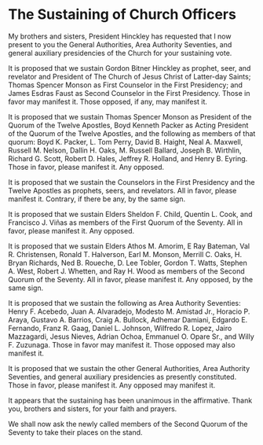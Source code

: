 # The Sustaining of Church Officers

My brothers and sisters, President Hinckley has requested that I now present
to you the General Authorities, Area Authority Seventies, and general
auxiliary presidencies of the Church for your sustaining vote.

It is proposed that we sustain Gordon Bitner Hinckley as prophet, seer, and
revelator and President of The Church of Jesus Christ of Latter-day Saints;
Thomas Spencer Monson as First Counselor in the First Presidency; and James
Esdras Faust as Second Counselor in the First Presidency. Those in favor may
manifest it. Those opposed, if any, may manifest it.

It is proposed that we sustain Thomas Spencer Monson as President of the
Quorum of the Twelve Apostles, Boyd Kenneth Packer as Acting President of the
Quorum of the Twelve Apostles, and the following as members of that quorum:
Boyd K. Packer, L. Tom Perry, David B. Haight, Neal A. Maxwell, Russell M.
Nelson, Dallin H. Oaks, M. Russell Ballard, Joseph B. Wirthlin, Richard G.
Scott, Robert D. Hales, Jeffrey R. Holland, and Henry B. Eyring. Those in
favor, please manifest it. Any opposed.

It is proposed that we sustain the Counselors in the First Presidency and the
Twelve Apostles as prophets, seers, and revelators. All in favor, please
manifest it. Contrary, if there be any, by the same sign.

It is proposed that we sustain Elders Sheldon F. Child, Quentin L. Cook, and
Francisco J. Viñas as members of the First Quorum of the Seventy. All in
favor, please manifest it. Any opposed.

It is proposed that we sustain Elders Athos M. Amorim, E Ray Bateman, Val R.
Christensen, Ronald T. Halverson, Earl M. Monson, Merrill C. Oaks, H. Bryan
Richards, Ned B. Roueche, D. Lee Tobler, Gordon T. Watts, Stephen A. West,
Robert J. Whetten, and Ray H. Wood as members of the Second Quorum of the
Seventy. All in favor, please manifest it. Any opposed, by the same sign.

It is proposed that we sustain the following as Area Authority Seventies:
Henry F. Acebedo, Juan A. Alvaradejo, Modesto M. Amistad Jr., Horacio P.
Araya, Gustavo A. Barrios, Craig A. Bullock, Adhemar Damiani, Edgardo E.
Fernando, Franz R. Gaag, Daniel L. Johnson, Wilfredo R. Lopez, Jairo
Mazzagardi, Jesus Nieves, Adrian Ochoa, Emmanuel O. Opare Sr., and Willy F.
Zuzunaga. Those in favor may manifest it. Those opposed may also manifest it.

It is proposed that we sustain the other General Authorities, Area Authority
Seventies, and general auxiliary presidencies as presently constituted. Those
in favor, please manifest it. Any opposed may manifest it.

It appears that the sustaining has been unanimous in the affirmative. Thank
you, brothers and sisters, for your faith and prayers.

We shall now ask the newly called members of the Second Quorum of the Seventy
to take their places on the stand.

